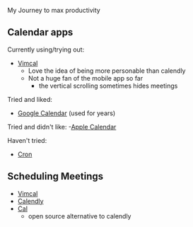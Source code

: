 My Journey to max productivity

## Calendar apps

Currently using/trying out:
- [Vimcal](https://www.vimcal.com/)
	- Love the idea of being more personable than calendly
	- Not a huge fan of the mobile app so far
		- the vertical scrolling sometimes hides meetings

Tried and liked:
- [Google Calendar](https://calendar.google.com) (used for years)

Tried and didn't like:
-[Apple Calendar](https://apps.apple.com/us/app/calendar/id1108185179)

Haven't tried:
- [Cron](https://cron.com/)

## Scheduling Meetings

- [Vimcal](https://www.vimcal.com/)
- [Calendly](https://calendly.com/)
- [Cal](https://cal.com/)
	- open source alternative to calendly